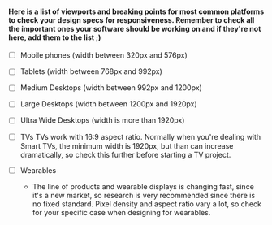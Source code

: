 #### Here is a list of viewports and breaking points for most common platforms to check your design specs for responsiveness. Remember to check all the important ones your software should be working on and if they're not here, add them to the list ;)

* [ ] Mobile phones 
(width between 320px and 576px)

* [ ] Tablets 
(width between 768px and 992px)

* [ ] Medium Desktops 
(width between 992px and 1200px)

* [ ] Large Desktops 
(width between 1200px and 1920px)

* [ ] Ultra Wide Desktops 
(width is more than 1920px)

* [ ] TVs
TVs work with 16:9 aspect ratio. Normally when you're dealing with Smart TVs, the minimum width is 1920px, but than can increase dramatically, so check this further before starting a TV project. 

* [ ] Wearables
    * The line of products and wearable displays is changing fast, since it's a new market, so research is very recommended since there is no fixed standard. Pixel density and aspect ratio vary a lot, so check for your specific case when designing for wearables. 
 
